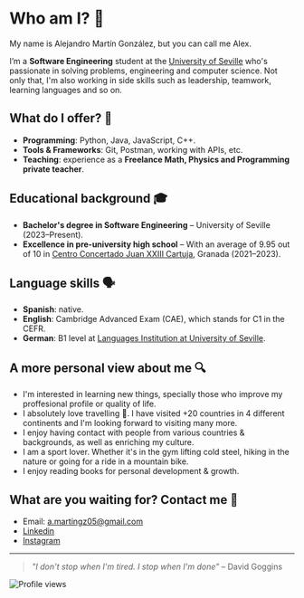 # Who am I? 🤔

My name is Alejandro Martín González, but you can call me Alex.

I’m a **Software Engineering** student at the [University of Seville](https://www.us.es/) who's passionate in solving problems, engineering and computer science. Not only that, I'm also working in side skills such as leadership, teamwork, learning languages and so on.

## What do I offer? 🚀
- **Programming**: Python, Java, JavaScript, C++.
- **Tools & Frameworks**: Git, Postman, working with APIs, etc.
- **Teaching**: experience as a **Freelance Math, Physics and Programming private teacher**.
  
## Educational background 🎓
- **Bachelor's degree in Software Engineering** – University of Seville (2023–Present).
- **Excellence in pre-university high school** – With an average of 9.95 out of 10 in [Centro Concertado Juan XXIII Cartuja](https://juanxxiiicartuja.com/), Granada (2021–2023).

## Language skills 🗣️
- **Spanish**: native.
- **English**: Cambridge Advanced Exam (CAE), which stands for C1 in the CEFR.
- **German**: B1 level at [Languages Institution at University of Seville](https://institutodeidiomas.us.es/).

## A more personal view about me 🔍
- I'm interested in learning new things, specially those who improve my proffesional profile or quality of life.
- I absolutely love travelling 🛫. I have visited +20 countries in 4 different continents and I'm looking forward to visiting many more.
- I enjoy having contact with people from various countries & backgrounds, as well as enriching my culture.
- I am a sport lover. Whether it's in the gym lifting cold steel, hiking in the nature or going for a ride in a mountain bike.
- I enjoy reading books for personal development & growth.

## What are you waiting for? Contact me 📲
- Email: a.martingz05@gmail.com
- [Linkedin](www.linkedin.com/in/amartingz05/)
- [Instagram](https://www.instagram.com/sralex_733/)

---

> *"I don't stop when I'm tired. I stop when I'm done"* – David Goggins

![Profile views](https://komarev.com/ghpvc/?username=AlexMG-05)
<!---
AlexMG-05/AlexMG-05 is a ✨ special ✨ repository because its `README.md` (this file) appears on your GitHub profile.
You can click the Preview link to take a look at your changes.
--->
